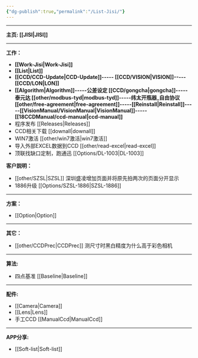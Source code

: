 ```yaml
---
{"dg-publish":true,"permalink":"/List-Jisi/"}
---
```



---

**主页: [[JISI\|JISI]]**

---
**工作：**
- **[[Work-Jisi\|Work-Jisi]]**        
- **[[List\|List]]**
- **[[CCD/CCD-Update\|CCD-Update]]----- [[CCD/VISION\|VISION]]-----[[CCD/LON\|LON]]**
- **[[Algorithm\|Algorithm]]-----公差设定 [[CCD/gongcha\|gongcha]]-----泰元达 [[other/modbus-tyd\|modbus-tyd]]-----纬太开瓶器_自由协议 [[other/free-agreement\|free-agreement]]-----[[Reinstall\|Reinstall]]-----[[VisionManual/VisionManual\|VisionManual]]-----[[18CCDManual/ccd-manual\|ccd-manual]]**
- 程序发布 [[Releases\|Releases]]
- CCD相关下载 [[downall\|downall]]
- WIN7激活 [[other/win7激活\|win7激活]]
- 导入外部EXCEL数据到CCD [[other/read-excel\|read-excel]]
- 顶联找缺口定制，跑通迅 [[Options/DL-1003\|DL-1003]]

**客户説明：**
- [[other/SZSL\|SZSL]] 深圳盛凌增加页面并将原先拍两次的页面分开显示
- 1886升级 [[Options/SZSL-1886\|SZSL-1886]]

---
**方案：**
- [[Option\|Option]]

---
**其它：**
- [[other/CCDPrec\|CCDPrec]] 测尺寸时黑白精度为什么高于彩色相机

---
**算法:**  
- 四点基准 [[Baseline\|Baseline]]

---
**配件:**
- [[Camera\|Camera]]
- [[Lens\|Lens]]
- 手工CCD [[ManualCcd\|ManualCcd]]

---
**APP分享:** 
- [[Soft-list\|Soft-list]]  



